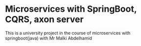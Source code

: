 # Microservices with SpringBoot, CQRS, axon server
This is a university project in the course of microservices with springboot(java) with Mr Malki Abdelhamid 
